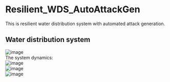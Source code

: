 # Resilient_WDS_AutoAttackGen

This is resilient water distribution system with automated attack generation.

## Water distribution system
![image](https://user-images.githubusercontent.com/36635562/127782515-0093f227-5820-4f9f-833d-1b3d1a3a1ab7.png) <br>
The system dynamics:<br>
![image](https://user-images.githubusercontent.com/36635562/127782781-77ab02ad-7298-4740-bc29-560229384af0.png)<br>
![image](https://user-images.githubusercontent.com/36635562/127782785-6007fb5a-5c34-4eb4-8051-253ac026a707.png)<br>
![image](https://user-images.githubusercontent.com/36635562/127782792-1caa80f3-0e27-4895-91f4-56b003465904.png)


